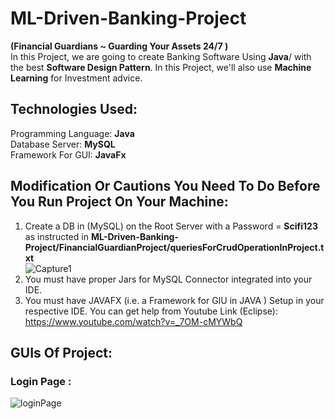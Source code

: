 # ML-Driven-Banking-Project
**(Financial Guardians ~ Guarding Your Assets 24/7 )**  
In this Project, we are going to create Banking Software Using **Java**/ with the best **Software Design Pattern**. In this Project, we'll also use **Machine Learning** for Investment advice.
## Technologies Used:
Programming Language: **Java**  
Database Server: **MySQL**  
Framework For GUI: **JavaFx**
## Modification Or Cautions You Need To Do Before You Run Project On Your Machine:
1) Create a DB in (MySQL) on the Root Server with a Password = **Scifi123** as instructed in **ML-Driven-Banking-Project/FinancialGuardianProject/queriesForCrudOperationInProject.txt**  
![Capture1](https://github.com/abdullahZahid951/ML-Driven-Banking-Project/assets/140307221/74d1cfcb-0202-4963-bb4a-5a0ab792222d)
2) You must have proper Jars for MySQL Connector integrated into your IDE.
3) You must have JAVAFX (i.e. a Framework for GIU in JAVA ) Setup in your respective IDE. You can get help from Youtube Link (Eclipse): https://www.youtube.com/watch?v=_7OM-cMYWbQ
## GUIs Of Project:
### Login Page :
![loginPage](https://github.com/abdullahZahid951/ML-Driven-Banking-Project/assets/140307221/e880efd3-9bc3-4410-93cd-9ade11b545e0)

 
